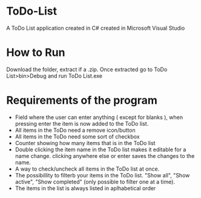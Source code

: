 # ToDo-List
A ToDo List application created in C# created in Microsoft Visual Studio

# How to Run
Download the folder, extract if a .zip. Once extracted go to ToDo List>bin>Debug and run ToDo List.exe

# Requirements of the program
- Field where the user can enter anything ( except for blanks ), when pressing enter the item is now added to the ToDo list.
- All items in the ToDo need a remove icon/button
- All items in the ToDo need some sort of checkbox
- Counter showing how many items that is in the ToDo list
- Double clicking the item name in the ToDo list makes it editable for a name change. clicking anywhere else or enter saves the changes to   the name.
- A way to check/uncheck all items in the ToDo list at once.
- The possibillity to filterb your items in the ToDo list. "Show all", "Show active", "Show completed" (only possible to filter one at a     time).
- The items in the list is always listed in aplhabetical order

